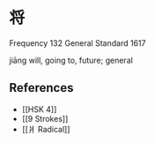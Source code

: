 # 将
Frequency 132
General Standard 1617

jiāng
will, going to, future; general

## References
- [[HSK 4]]
- [[9 Strokes]]
- [[爿 Radical]]